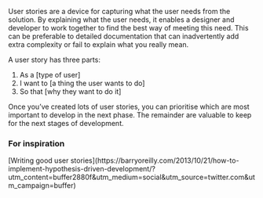 User stories are a device for capturing what the user needs from the solution. By explaining what the user needs, it enables a designer and developer to work together to find the best way of meeting this need. This can be preferable to detailed documentation that can inadvertently add extra complexity or fail to explain what you really mean. 

A user story has three parts:
<ol><li>As a [type of user]</li>
<li>I want to [a thing the user wants to do]</li>
<li>So that [why they want to do it]</li></ol>

Once you’ve created lots of user stories, you can prioritise which are most important to develop in the next phase. The remainder are valuable to keep for the next stages of development. 

<h3>For inspiration</h3>
[Writing good user stories](https://barryoreilly.com/2013/10/21/how-to-implement-hypothesis-driven-development/?utm_content=buffer2880f&utm_medium=social&utm_source=twitter.com&utm_campaign=buffer)

